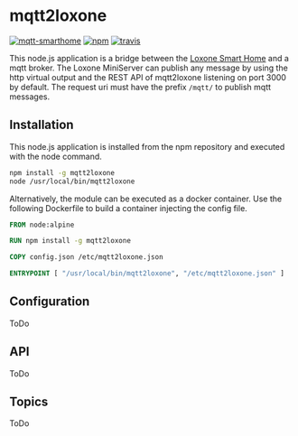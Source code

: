 # mqtt2loxone

[![mqtt-smarthome](https://img.shields.io/badge/mqtt-smarthome-blue.svg?style=flat-square)](https://github.com/mqtt-smarthome/mqtt-smarthome)
[![npm](https://img.shields.io/npm/v/mqtt2loxone.svg?style=flat-square)](https://www.npmjs.com/package/mqtt2loxone)
[![travis](https://img.shields.io/travis/claudiospizzi/mqtt2loxone.svg?style=flat-square)](https://travis-ci.org/claudiospizzi/mqtt2loxone)

This node.js application is a bridge between the [Loxone Smart Home] and a mqtt
broker. The Loxone MiniServer can publish any message by using the http virtual
output and the REST API of mqtt2loxone listening on port 3000 by default. The
request uri must have the prefix `/mqtt/` to publish mqtt messages.

## Installation

This node.js application is installed from the npm repository and executed with
the node command.

```bash
npm install -g mqtt2loxone
node /usr/local/bin/mqtt2loxone
```

Alternatively, the module can be executed as a docker container. Use the
following Dockerfile to build a container injecting the config file.

```dockerfile
FROM node:alpine

RUN npm install -g mqtt2loxone

COPY config.json /etc/mqtt2loxone.json

ENTRYPOINT [ "/usr/local/bin/mqtt2loxone", "/etc/mqtt2loxone.json" ]
```

## Configuration

ToDo

## API

ToDo

## Topics

ToDo

[Loxone Smart Home]: https://www.loxone.com/
